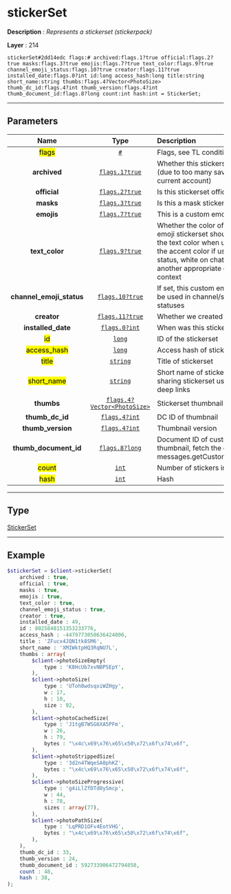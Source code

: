 # stickerSet

**Description** : *Represents a stickerset \(stickerpack\)*

**Layer** : 214

```tl
stickerSet#2dd14edc flags:# archived:flags.1?true official:flags.2?true masks:flags.3?true emojis:flags.7?true text_color:flags.9?true channel_emoji_status:flags.10?true creator:flags.11?true installed_date:flags.0?int id:long access_hash:long title:string short_name:string thumbs:flags.4?Vector<PhotoSize> thumb_dc_id:flags.4?int thumb_version:flags.4?int thumb_document_id:flags.8?long count:int hash:int = StickerSet;
```

---

## Parameters

| Name | Type | Description |
| :---: | :---: | :--- |
| <mark>flags</mark> | [`#`](type/#) | Flags, see TL conditional fields |
| **archived** | [`flags.1?true`](type/true) | Whether this stickerset was archived (due to too many saved stickers in the current account) |
| **official** | [`flags.2?true`](type/true) | Is this stickerset official |
| **masks** | [`flags.3?true`](type/true) | Is this a mask stickerset |
| **emojis** | [`flags.7?true`](type/true) | This is a custom emoji stickerset |
| **text_color** | [`flags.9?true`](type/true) | Whether the color of this TGS custom emoji stickerset should be changed to the text color when used in messages, the accent color if used as emoji status, white on chat photos, or another appropriate color based on context |
| **channel_emoji_status** | [`flags.10?true`](type/true) | If set, this custom emoji stickerset can be used in channel/supergroup emoji statuses |
| **creator** | [`flags.11?true`](type/true) | Whether we created this stickerset |
| **installed_date** | [`flags.0?int`](type/int) | When was this stickerset installed |
| <mark>id</mark> | [`long`](type/long) | ID of the stickerset |
| <mark>access_hash</mark> | [`long`](type/long) | Access hash of stickerset |
| <mark>title</mark> | [`string`](type/string) | Title of stickerset |
| <mark>short_name</mark> | [`string`](type/string) | Short name of stickerset, used when sharing stickerset using stickerset deep links |
| **thumbs** | [`flags.4?Vector<PhotoSize>`](type/PhotoSize) | Stickerset thumbnail |
| **thumb_dc_id** | [`flags.4?int`](type/int) | DC ID of thumbnail |
| **thumb_version** | [`flags.4?int`](type/int) | Thumbnail version |
| **thumb_document_id** | [`flags.8?long`](type/long) | Document ID of custom emoji thumbnail, fetch the document using messages.getCustomEmojiDocuments |
| <mark>count</mark> | [`int`](type/int) | Number of stickers in pack |
| <mark>hash</mark> | [`int`](type/int) | Hash |

---

## Type

[StickerSet](type/StickerSet)

---

## Example

```php
$stickerSet = $client->stickerSet(
	archived : true,
	official : true,
	masks : true,
	emojis : true,
	text_color : true,
	channel_emoji_status : true,
	creator : true,
	installed_date : 49,
	id : 8025848151353233776,
	access_hash : -4479773050636424006,
	title : 'ZFucx4JQN1tk8SM6',
	short_name : 'XMIWktpHQ3RqNU7L',
	thumbs : array(
		$client->photoSizeEmpty(
			type : 'K8HcUb7xvNBPSEpY',
		),
		$client->photoSize(
			type : 'UToh8wdsqxiWZHgy',
			w : 17,
			h : 10,
			size : 92,
		),
		$client->photoCachedSize(
			type : 'J1tgB7WSG6XA5PFm',
			w : 26,
			h : 79,
			bytes : "\x4c\x69\x76\x65\x50\x72\x6f\x74\x6f",
		),
		$client->photoStrippedSize(
			type : '3d2n4TWqeSA0phKZ',
			bytes : "\x4c\x69\x76\x65\x50\x72\x6f\x74\x6f",
		),
		$client->photoSizeProgressive(
			type : 'g4iLlZfDTd0ySmcp',
			w : 44,
			h : 78,
			sizes : array(77),
		),
		$client->photoPathSize(
			type : 'LqPRD1OFv4EotVHG',
			bytes : "\x4c\x69\x76\x65\x50\x72\x6f\x74\x6f",
		),
	),
	thumb_dc_id : 33,
	thumb_version : 24,
	thumb_document_id : 592733906472794850,
	count : 48,
	hash : 38,
);
```